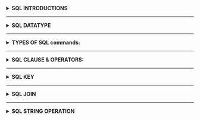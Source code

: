 <details>


   
   <summary><b> SQL INTRODUCTIONS </b></summary>
   
# <SUB>1. SQL: Structured Query Language, used to access and manipulate data.</SUB>
# <SUB>2. SQL used CRUD operations to communicate with DB.</SUB>
</br>1. CREATE - execute INSERT statements to insert new tuple into the relation.
</br>2. READ - Read data already in the relations.
</br>3. UPDATE - Modify already inserted data in the relation.
</br>4. DELETE - Delete specific data point/tuple/row or multiple rows.
# <sub>3. SQL is not DB, is a query language.</sub>
# <SUB>4. What is RDBMS? (Relational Database Management System)</SUB>
</br>1. Software that enable us to implement designed relational model.
</br>2. e.g., MySQL, MS SQL, Oracle, IBM etc.
</br>3. Table/Relation is the simplest form of data storage object in R-DB.
</br>4. MySQL is open-source RDBMS, and it uses SQL for all CRUD operations
# <sub>5. MySQL used client-server model, where client is CLI or frontend that used services provided by MySQL server.</sub>
# <sub>6. Difference between SQL and MySQL</sub>
</br>SQL is Structured Query language used to perform CRUD operations in R-DB, while MySQL is a RDBMS used to
store, manage and administrate DB (provided by itself) using SQL.
</details>

--------------------------------------------------------------------------------------------------------------------------------------
<details>




   
<summary><b> SQL DATATYPE </b></summary>

# <SUB>7. SQL DATA TYPES
## 🔹 String Data Types
- </br> **CHAR(n)** Fixed-length string (0–255), e.g., CHAR(251)
- </br> **VARCHAR(n)** Variable-length string (0–65535 depending on row size), e.g., VARCHAR(255)
- </br> **TINYTEXT** String up to 255 characters
- </br> **TEXT** String up to 65,535 characters (64 KB)
- </br> **MEDIUMTEXT** String up to 16,777,215 characters (16 MB)
- </br> **LONGTEXT** String up to 4,294,967,295 characters (4 GB)
- </br> **TINYBLOB** Binary string up to 255 bytes
- </br> **BLOB** Binary string up to 65,535 bytes (64 KB)
- </br> **MEDIUMBLOB** Binary string up to 16 MB
- </br> **LONGBLOB** Binary string up to 4 GB
- </br> **ENUM** One value from a preset list, e.g., ENUM('M','F','Other')
- </br> **SET** One or many values from a preset list, e.g., SET('a','b','c')
## 🔹 Numeric Data Types
- </br> **TINYINT** Integer (-128 to 127)
- </br> **SMALLINT** Integer (-32,768 to 32,767)
- </br> **MEDIUMINT** Integer (-8,388,608 to 8,388,607)
- </br> **INT** Integer (-2,147,483,648 to 2,147,483,647)
- </br> **BIGINT** Integer (-9,223,372,036,854,775,808 to 9,223,372,036,854,775,807)
- </br> **FLOAT** Approx. decimal with precision up to 23 digits
- </br> **DOUBLE** Approx. decimal with precision 24 to 53 digits
- </br> **DECIMAL** Exact fixed-point decimal (stored as string internally)
## 🔹 Date & Time Data Types
- </br> **DATE** Format: `YYYY-MM-DD`
- </br> **DATETIME** Format: `YYYY-MM-DD HH:MM:SS`
- </br> **TIMESTAMP** Format: `YYYYMMDDHHMMSS`
- </br> **TIME** Format: `HH:MM:SS`
## 🔹 Boolean Data Type
- </br> **BOOLEAN** True/False (stored as 0 = False, 1 = True)

# <SUB>8. Size: TINY < SMALL < MEDIUM < INT < BIGINT.</SUB>
# <sub>9. Variable length Data types e.g., VARCHAR, are better to use as they occupy space equal to the actual data Size.</sub>
# <sub>10. Values can also be unsigned e.g., INT UNSIGNED. </sub>

</details>


--------------------------------------------------------------------------------------------------------------------------------------


<details>




   
<summary> <b>TYPES OF SQL commands:</b></summary>
<details>
   <summary> <b>DDL</b></summary>
   
</br>**DDL (data definition language): defining relation schema.**
</br>1. **CREATE**: create table, DB, view.
</br>2 .**ALTER TABLE**: modification in table structure. e.g, change column datatype or add/remove columns.
</br>3. **DROP**: delete table, DB, view.
</br>4. **TRUNCATE**: remove all the tuples from the table.
</br>5. **RENAME**: rename DB name, table name, column name etc
# <sub>12. How to create a database?</SUB>
</br> **CREATE DATABASE** database_name;
</br> **Example** - CREATE DATABASE ORG; { HERE ORG IS A DATABASES NAME. }
# <sub>13. How to show all existing databases? </sub>
</br> **SHOW DATABASES;**
# <sub>14. How to use/select a database? </sub>
</br> **USE** database_name;  
</br> **Example** – USE ORG;
# <sub>15. How to create a table inside a database? </sub>
</br> **CREATE TABLE** table_name (  
column1 datatype,  
column2 datatype,  
column3 datatype,    
);  
</br> **Example** – CREATE TABLE STUDENT (ID INT, NAME VARCHAR(100), AGE INT)
# <sub>16. How to show all tables in the selected database? </sub>
</br> **SHOW TABLES;**
# <sub>17. How to describe the structure of a table? </sub>
</br> **DESCRIBE** table_name;  
</br> **Example** – DESCRIBE STUDENT;
# <sub>18. How to drop (delete) a database? </sub>
</br> **DROP DATABASE** database_name;  
</br> **Example** – DROP DATABASE ORG;
# <sub>19. How to drop (delete) a table? </sub>
</br> **DROP TABLE** table_name;  
</br> **Example** – DROP TABLE STUDENT;
# <sub>20. What is the SQL `ALTER TABLE` statement used for? </sub>
</br> **ALTER TABLE** is used to add, delete, or modify columns in an existing table. It can also add or drop constraints.
# <sub>21. How to add a column to a table? </sub>
</br> **ALTER TABLE** table_name **ADD** column_name datatype;  
</br> **Example** – CREATE TABLE Customers ADD Email VARCHAR(255); { Adds “Email” column to Customers table }
# <sub>22. How to drop (delete) a column from a table? </sub>
</br> **ALTER TABLE** table_name **DROP COLUMN** column_name;  
</br> **Example** – ALTER TABLE Customers DROP COLUMN Email; { Deletes “Email” column }
# <sub>23. How to modify a column's data type? </sub> 
</br> **ALTER TABLE** table_name **MODIFY COLUMN** column_name datatype;  
</br> **Example** – ALTER TABLE Persons MODIFY COLUMN DateOfBirth YEAR; { Changes column type to YEAR }
# <sub>24. How to rename a column? </sub> 
</br> **ALTER TABLE** table_name **RENAME COLUMN** old_name **TO** new_name;  
</br> **Example** – ALTER TABLE Persons RENAME COLUMN Address TO City; { Renames column Address → City }
# <sub>25. How to rename a table? </sub>
</br> **ALTER TABLE** old_table_name **RENAME TO** new_table_name;  
</br> **Example** – ALTER TABLE Customers RENAME TO Clients; { Renames table Customers → Clients }
# <sub>26. How to rename a database? </sub> 
</br> MySQL does **not** support `RENAME DATABASE` directly.  
</br> Instead, you must **create a new database**, then **move (or import/export) the tables** into it.
1. **CREATE DATABASE** new_database;  
2. **RENAME TABLE** old_database.table_name **TO** new_database.table_name;  
   (Repeat for each table)  
3. **DROP DATABASE** old_database; (after confirming data is moved)
Example:  
</br> **CREATE** DATABASE new_org;  
</br> **RENAME TABLE** org.students *TO** new_org.students;  
</br> **DROP DATABASE** org;
# <sub>27. How to add a column after a specific column? </sub>

</br> In MySQL, you can use the ALTER TABLE ... ADD COLUMN ... AFTER ... syntax to place the new column at a specific location.
</br> If you don’t specify AFTER, the new column will be added at the end of the table.
```
ALTER TABLE table_name
ADD COLUMN new_column_name datatype AFTER existing_column_name;

Example: Suppose you have an Employees table with columns:
EmployeeID, FirstName, LastName, BirthDate, Photo, Notes
To add a Gender column after BirthDate:
ALTER TABLE Employees
ADD COLUMN Gender TEXT AFTER BirthDate
```




# <sub>27. What is the SQL `TRUNCATE` statement used for? </sub>
</br> **TRUNCATE TABLE** is used to delete all rows from a table, but it keeps the table structure for future use.
# <sub>28. How to truncate a table? </sub>
</br> **TRUNCATE TABLE** table_name;  
</br> **Example** – TRUNCATE TABLE Students; { Removes all records from Students table, but keeps the table }
# <sub>29. What is the difference between `TRUNCATE` and `DELETE`? </sub>
</br> **DELETE** – removes rows one by one and can use a **WHERE** condition.  
</br> **TRUNCATE** – removes all rows instantly, does not support **WHERE**, and resets AUTO_INCREMENT counters (in MySQL).
**Example:**  
</br> DELETE FROM Students **WHERE** Age > 20; { Deletes only matching rows }  
</br> **TRUNCATE TABLE** Students; { Deletes all rows }
# <sub>30. What is DRL / DQL (Data Retrieval / Data Query Language)? </sub>
</br> DRL / DQL is used to retrieve data from the database.  
</br> The main keyword is **SELECT**.
# <sub>31. How to select all columns from a table? </sub>
</br> **SELECT * FROM** table_name;  
</br> **Example** – SELECT * FROM Students; { Fetches all columns and all rows from Students }
# <sub>32. How to select specific columns from a table? </sub>
</br> **SELECT** column1, column2 **FROM** table_name;  
</br> **Example** – SELECT Name, Age FROM Students; { Fetches only Name and Age columns }
# <sub>33. What is the order of execution in SELECT? </sub>
</br> The order of execution is **from RIGHT to LEFT**.  
</br> First, the **FROM** clause is executed, then the **SELECT** clause.
# <sub>34. Can we use SELECT keyword without using FROM clause? </sub>
</br> ✅ Yes, using **DUAL tables**.
# <sub> What are DUAL tables? </sub>
</br> DUAL tables are **dummy tables** created by MySQL (and Oracle).  
</br> They help users to perform calculations or functions without referring to user-defined tables.
# <sub>35. Example of SELECT without FROM (using DUAL) </sub>
</br> SELECT 55 + 11; { Returns 66 }  
</br> SELECT NOW(); { Returns current date & time }  
</br> SELECT UCASE('hello'); { Returns HELLO }
</details>

------------------------------------------------------------------------------------------------------------------------------------------


<details>
   <summary> <b>DML</b></summary>

   # <sub> What is DML in SQL? </sub>
</br> **DML (Data Manipulation Language)** is used to **manipulate data** in existing tables.  
</br> It includes **INSERT, UPDATE, DELETE, REPLACE** statements.
# <sub> How to insert data into a table? </sub>
```
sql
INSERT INTO table_name (col1, col2, col3)
VALUES (v1, v2, v3), (val1, val2, val3);
</br> ✅ You can insert single or multiple rows in one statement.
```
# <sub> What is the purpose of the SQL UPDATE statement? </sub>
</br> The **UPDATE** statement is used to **modify existing data** in a table.
# <sub> How do you update a single column value in a table? </sub>
</br> Use the **SET** keyword with a **WHERE clause** to update a specific row:

```
sql
UPDATE table_name
SET column_name = value
WHERE condition;
```
# <sub> How do you update multiple columns in a single query? </sub>
 ✅ Multiple columns can be updated at once using commas:
```
UPDATE table_name
SET col1 = value1, col2 = value2
WHERE condition;
```
# <sub> What is ON DELETE CASCADE and ON UPDATE CASCADE? </sub>
</br> - ON DELETE CASCADE: If a referenced row is deleted in the parent table, all corresponding rows in the child table are also deleted.
</br> - ON UPDATE CASCADE: If a referenced primary key is updated in the parent table, the foreign key values in the child table are automatically updated.
```
CREATE TABLE Orders (
    OrderID INT PRIMARY KEY,
    CustomerID INT,
    FOREIGN KEY (CustomerID) REFERENCES Customers(CustomerID)
    ON DELETE CASCADE
    ON UPDATE CASCADE
);
IF YOU ARE NOT WRITE ON DELETE CASCADE OR ON UPDATE CASCADE YOU CANNOT UPDATE OR DELETE DATA FROM PARENT TABLE
```
# <sub> What is ON DELETE SET NULL? </sub>
</br> - **ON DELETE SET NULL:** If a referenced row is deleted in the parent table,
</br>the foreign key value in the child table is automatically set to **NULL** instead of being deleted.
```
sql
CREATE TABLE Orders (
    OrderID INT PRIMARY KEY,
    CustomerID INT,
    FOREIGN KEY (CustomerID) REFERENCES Customers(CustomerID)
    ON DELETE SET NULL
);
```
</br>IF YOU ARE NOT WRITE **ON DELETE SET NULL**,
</br> YOU CANNOT **DELETE DATA** FROM THE PARENT TABLE IF CHILD
</br>ROWS EXIST, BECAUSE IT WILL BREAK THE **FOREIGN KEY CONSTRAINT**.
# <sub> What is REPLACE in SQL? </sub>

</br>**Primarily used for already present tuples (rows) in a table.**  
</br>Works like an **UPDATE** if the row with the same **PRIMARY KEY** or **UNIQUE KEY** already exists
</br>the old row will be deleted and replaced with the new one.  
</br> - Works like an **INSERT** if there is no duplicate data — a new row will be inserted.  
**Syntax Examples:**
```
sql
-- Insert or replace a row into student table
REPLACE INTO student (id, class) VALUES (4, 3);

-- Alternative syntax using SET
REPLACE INTO student 
SET id = 4, class = 3;
```
# <sub>Difference Between UPDATE and DELETE in SQL? </sub>
### 1.Basic Definition
- **UPDATE** → Modifies existing records in a table.  
- **DELETE** → Removes existing records from a table.  

### 2. Effect on Data
- **UPDATE** → Changes values of one or more columns for selected rows, but the rows remain in the table.  
- **DELETE** → Removes the entire row(s) from the table.  
### 3. Syntax
```
sql
-- UPDATE Example
UPDATE employees
SET salary = 50000
WHERE emp_id = 101;

-- DELETE Example
DELETE FROM employees
WHERE emp_id = 101;
```










   </details>

   
-----------------------------------------------------------------------------------------------------------------------------------------




   
   <details>
   <summary> <b>DCL</b></summary>

   </details>



------------------------------------------------------------------------------------------------------------------------------------------


   
   <details>
   <summary> <b>TCL</b></summary>

   </details>
 </details>


--------------------------------------------------------------------------------------------------------------------------------------



 
 <details>
    
   <summary><b> SQL CLAUSE & OPERATORS: </b></summary>
   
<details>
<summary><b>SQL CLAUSE</b></summary>
   
# <sub>36. What is the SQL WHERE clause? </sub>
</br> The **WHERE** clause is used to **filter records**.  
</br> It extracts only those records that fulfill a specified condition.
# <sub>37. Syntax of WHERE clause </sub>
</br> **SELECT** column1, column2, ...  
**FROM** table_name  
**WHERE** condition;
```
Example 1 :
Select from customer where country="mexico";
Example 2:
Select from customer where CustomerID = 1;
Example 3 :
Select from customers where CustomerID > 80;
 
```
# <sub>38. Can the WHERE clause be used only in SELECT? </sub>
</br> ❌ No.  
</br> The WHERE clause can also be used in **UPDATE, DELETE,** and other SQL statements.
# <sub>39. What is the SQL BETWEEN operator? </sub>  
</br> The **BETWEEN** operator is used to filter the result set within a certain **range of values**.  
</br> The values can be numbers, text, or dates.  
# <sub>40. Syntax of BETWEEN </sub>  
</br> **SELECT** column1, column2, ...  
**FROM** table_name  
**WHERE** column_name **BETWEEN** value1 **AND** value2;  
# <sub>41. How to select students with Marks between 70 and 90? </sub>  
</br> **SELECT** *  
**FROM** Students  
**WHERE** Marks BETWEEN 70 AND 90;  
# <sub>42. How to select employees with Salary between 30,000 and 50,000? </sub>  
</br> **SELECT** *  
**FROM** Employees  
**WHERE** Salary BETWEEN 30000 AND 50000;  
# <sub>43. How to select customers whose Age is between 25 and 35? </sub>  
</br> **SELECT** *  
**FROM** Customers  
**WHERE** Age BETWEEN 25 AND 35;  
# <sub>44. How to select products where Price is NOT between 500 and 1000? </sub>  
</br> **SELECT** *  
**FROM** Products  
**WHERE** Price NOT BETWEEN 500 AND 1000;  
# <sub>45. How to select orders placed between '2025-01-01' and '2025-06-30'? </sub>  
</br> **SELECT** *  
**FROM** Orders  
**WHERE** OrderDate BETWEEN '2025-01-01' AND '2025-06-30';  
# <sub>46. Can BETWEEN be used with text values? </sub>  
</br> ✅ Yes. For example:  
```sql
SELECT *  
FROM Customers  
WHERE CustomerName BETWEEN 'A' AND 'M';
```
# <sub> What is the SQL ORDER BY keyword? </sub>
</br> The **ORDER BY** keyword is used to **sort the result-set** in ascending or descending order.
# <sub> What is the default sorting order in ORDER BY? </sub>
</br> By default, **ORDER BY** sorts records in **ascending order (ASC)**.
```sql
SELECT * FROM Products ORDER BY Price;
```
# <sub> How do you sort records in descending order? </sub>
</br> Use the DESC keyword to sort records from highest to lowest or Z to A:
```
SELECT * FROM Products ORDER BY Price DESC;
SELECT * FROM Products ORDER BY ProductName DESC;
```
# <sub> How do you sort records by multiple columns? </sub>
</br> List multiple columns separated by commas. Records are sorted by the first column, then by the next if there are duplicates:
```
SELECT * FROM Customers ORDER BY Country, CustomerName;
```
# <sub> How do you use both ASC and DESC in one query? </sub>
</br> Specify the order for each column individually:
```
SELECT * FROM Customers ORDER BY Country ASC, CustomerName DESC;
```
# <sub> What is the SQL SELECT DISTINCT statement? </sub>
</br> The **SELECT DISTINCT** statement is used to return **only distinct (different) values** from a column.
# <sub> Why do we use SELECT DISTINCT? </sub>
</br> To avoid duplicate values in the result set and **list only unique entries**.
# <sub> Syntax of SELECT DISTINCT</sub>
```
sql
SELECT DISTINCT column1, column2, ...
FROM table_name;

```
# <sub> Can SELECT DISTINCT be used on multiple columns?</sub>

</br> ✅ Yes. It considers the combination of values across the listed columns as unique.
```
SELECT DISTINCT Country, City FROM Customers;
```
</br> Returns unique combinations of Country and City.

# <sub> What is the SQL GROUP BY statement? </sub>
</br> The **GROUP BY** statement groups rows that have the same values into **summary rows**.  
</br> Often used with aggregate functions like **COUNT(), SUM(), AVG(), MIN(), MAX()**.
# <sub> Syntax of GROUP BY</sub>
```
sql
SELECT column_name(s)
FROM table_name
WHERE condition
GROUP BY column_name(s)
ORDER BY column_name(s);
```
# <sub> What is the SQL HAVING clause? </sub>
</br> The **HAVING** clause is used to **filter groups** created by the **GROUP BY** statement.  
</br> It is used because the **WHERE** clause **cannot filter aggregate results**.
# <sub> Syntax of HAVING clause</sub>
```
sql
SELECT column_name(s)
FROM table_name
WHERE condition
GROUP BY column_name(s)
HAVING condition
ORDER BY column_name(s);
```

# <sub> Example: Filter groups using HAVING</sub>
```
SELECT Country, COUNT(CustomerID) AS NumberOfCustomers
FROM Customers
GROUP BY Country
HAVING COUNT(CustomerID) > 5;
```   
</br> This returns countries with more than 5 customers.
# <sub> Can multiple conditions be used in HAVING?</sub>
</br> ✅ Yes, multiple conditions can be combined using AND/OR:
```
SELECT Country, COUNT(CustomerID) AS NumberOfCustomers
FROM Customers
GROUP BY Country
HAVING COUNT(CustomerID) > 5 AND COUNT(CustomerID) < 20;
```
</details>

--------------------------------------------------------------------------------------------------------------------------------------


<details>
<summary><b>SQL OPERATOR</b></summary>


# <sub>47. What is the SQL IN operator? </sub>  
</br> The **IN** operator allows you to specify multiple values in a **WHERE** clause.  
</br> It is a shorthand for writing multiple **OR** conditions.  
# <sub>48. What is the syntax of IN? </sub>  
</br> **SELECT** column_name(s)  
**FROM** table_name  
**WHERE** column_name **IN** (value1, value2, ...);  
# <sub>49. How to return all customers from 'Germany', 'France', or 'UK'? </sub>
```
</br> **SELECT** *  
**FROM** Customers  
**WHERE** Country IN ('Germany', 'France', 'UK');
```
# <sub>50. How to return all customers that are NOT from 'Germany', 'France', or 'UK'? </sub>  
```
</br> **SELECT** *  
**FROM** Customers  
**WHERE** Country NOT IN ('Germany', 'France', 'UK');  
```
# <sub>51. What is the SQL AND operator? </sub>
</br> The **AND** operator is used to filter records only when **all conditions** are true.  
</br> **Syntax:**  
```sql
SELECT column1, column2, ...
FROM table_name
WHERE condition1 AND condition2;
```
</br> **Example:**
```
SELECT * 
FROM Customers
WHERE Country = 'Germany' AND City = 'Berlin';
```
# <sub>52. What is the SQL OR operator? </sub>
</br> The OR operator is used to filter records when at least one condition is true.
</br> **Syntax:**
```
SELECT column1, column2, ...
FROM table_name
WHERE condition1 OR condition2;
```
</br> **Example:**
```
SELECT * 
FROM Customers
WHERE Country = 'Germany' OR Country = 'France';
```
# <sub>53. What is the SQL NOT operator? </sub>
</br> The NOT operator is used to display records when the condition is not true.
</br> **Syntax:**
```
SELECT column1, column2, ...
FROM table_name
WHERE NOT condition;
```
</br> **Example:**
```
SELECT * 
FROM Customers
WHERE Country NOT IN ('Germany', 'France', 'UK');
```
# <sub>54. What is the SQL IS NULL operator? </sub>
</br> The IS NULL operator is used to test for empty (NULL) values in a column.
</br> **Syntax:**
```
SELECT column1, column2, ...
FROM table_name
WHERE column_name IS NULL;
```
</br> **Example:**
```
SELECT * 
FROM Customers
WHERE Address IS NULL;

```
</details>

--------------------------------------------------------------------------------------------------------------------------------------



<details>
<summary><b>SQL WILDCARDS</b></summary>
   
# <sub>55. What are SQL Wildcards? </sub>
</br> SQL Wildcards are special symbols used with the **LIKE** operator to search for specific patterns in a column.  
</br>They allow you to substitute one or more characters in string matching.  
# <sub>56. Why are SQL Wildcards used? </sub>
</br> Wildcards are used in the **WHERE** clause to perform flexible searches when you don’t know the exact value.  
</br>They help find partial matches instead of exact matches.  
# <sub>57. What does the % wildcard represent? </sub>
</br> The **%** wildcard matches **zero or more characters**.  
**Examples:**  
```sql
-- Names ending with 'es'
SELECT * FROM Customers WHERE CustomerName LIKE '%es';

-- Names containing 'mer'
SELECT * FROM Customers WHERE CustomerName LIKE '%mer%';
```
# <sub>57. What does the _ wildcard represent? </sub>
</br> The _ wildcard matches exactly one character.
```
-- Any city ending with 'ondon'
SELECT * FROM Customers WHERE City LIKE '_ondon';
-- City starting with 'L' and ending with 'on'
SELECT * FROM Customers WHERE City LIKE 'L___on';
```
# <sub>58. How is the [] wildcard used in SQL? </sub>
</br> The [] wildcard matches any one character from inside the brackets.
**Example:**
```
-- Names starting with b, s, or p
SELECT * FROM Customers WHERE CustomerName LIKE '[bsp]%';
```
# <sub> 57. What does the - wildcard do? </sub>
</br> The - wildcard specifies a range of characters inside brackets.
**Example:**
```
-- Names starting with a–f
SELECT * FROM Customers WHERE CustomerName LIKE '[a-f]%';
```
# <sub>59. Can SQL wildcards be combined? </sub>
</br> ✅ Yes. Wildcards can be combined for more complex patterns.
**Examples:**
```
-- Names starting with 'a' and at least 3 characters long
SELECT * FROM Customers WHERE CustomerName LIKE 'a__%';

-- Names having 'r' in the second position
SELECT * FROM Customers WHERE CustomerName LIKE '_r%';
```
# <sub>60. What happens if no wildcard is used with LIKE? </sub>
</br> Without wildcards, the LIKE operator behaves like the = operator (exact match).
```
***Example:**

SELECT * FROM Customers WHERE Country LIKE 'Spain';
```
# <sub>61. Are all wildcards supported in every SQL database? </sub>
</br> ❌ No. Some wildcards are not supported in MySQL and PostgreSQL.
```
% and _ → Supported everywhere

[], -, ^ → Not supported in MySQL/PostgreSQL

{} → Only supported in Oracle
```


</details>

--------------------------------------------------------------------------------------------------------------------------------------


<details>
<summary><b>SQL ALISE</b></summary>
   
# <sub>62. What is a SQL Alias? </sub>
</br> A SQL Alias is a **temporary name** given to a table or column to make it more readable.  
</br> It exists only for the duration of the query.

# <sub>63. How do you create a column alias in MySQL? </sub>
</br> Use the **AS** keyword (optional in MySQL):  
```sql
SELECT CustomerID AS ID FROM Customers;
-- Or without AS
SELECT CustomerID ID FROM Customers;
```
# <sub>64. How do you give an alias with spaces in MySQL? </sub>
</br> Surround the alias with **backticks (`)** in MySQL:
```
SELECT ProductName AS `My Great Products` FROM Products;
```
# <sub> Why are table aliases useful? </sub>
</br> Table aliases are useful when:
</br>Using more than one table in a query,
</br>Making long column or table names shorter,
</br>Improving query readability,
```
Example:

SELECT o.OrderID, o.OrderDate, c.CustomerName
FROM Customers AS c, Orders AS o
WHERE c.CustomerName='Around the Horn' AND c.CustomerID=o.CustomerID;
```

</details>
</details>



---------------------------------------------------------------------------------------------------



<details>
   
   <summary> <b>SQL KEY </b></summary> 

<details>
   
   <summary> <b>PRIMARY KEY </b></summary> 
   
   # <sub> What is a PRIMARY KEY in SQL? </sub>
</br> A **PRIMARY KEY** is a column (or a set of columns) that **uniquely identifies each row** in a table.  
</br> Each table can have **only one primary key.**
# <sub> Can a PRIMARY KEY column accept NULL values? </sub>
</br> ❌ No. A **PRIMARY KEY column cannot contain NULL** values because it must uniquely identify every row.
# <sub> Can a table have more than one PRIMARY KEY? </sub>
</br> ❌ No. A table can have **only one PRIMARY KEY**, but it can consist of **multiple columns (composite primary key).**
# <sub> What is a composite PRIMARY KEY? </sub>
</br> A **composite primary key** is a primary key made up of **two or more columns** that together uniquely identify a row.

```sql
CREATE TABLE Orders (
    OrderID INT,
    ProductID INT,
    Quantity INT,
    PRIMARY KEY (OrderID, ProductID)
);
```

# <sub> Can PRIMARY KEY be added after table creation? </sub>
</br> ✅ Yes, using ALTER TABLE:
```
ALTER TABLE Students
ADD PRIMARY KEY (StudentID);
```
# <sub> Can a PRIMARY KEY be dropped? </sub>
</br> ✅ Yes, using ALTER TABLE:
```
ALTER TABLE Students
DROP PRIMARY KEY;
 ```
# <sub> Why is PRIMARY KEY important? </sub>
</br> - Ensures data integrity by uniquely identifying each row
</br> - Used to create relationships between tables with foreign keys
</br> - Helps in indexing and faster query performance



</details>

--------------------------------------------------------------------------------------------------------------------------------------

<details>
   
   <summary> <b>FOREGIN KEY </b></summary> 
   
  # <sub> What is a FOREIGN KEY in SQL? </sub>
</br> A **FOREIGN KEY** is a column (or set of columns) in one table that **references the PRIMARY KEY of another table**.  
</br> It is used to maintain **referential integrity** between two tables.
# <sub> Can a table have multiple FOREIGN KEYS? </sub>
</br> ✅ Yes. A table can have **multiple foreign keys**, each referencing different tables.
# <sub> Can a FOREIGN KEY accept NULL values? </sub>
</br> ✅ Yes. A FOREIGN KEY column can contain **NULL** unless specified otherwise.
# <sub> How to create a FOREIGN KEY while creating a table? </sub>
```
sql
CREATE TABLE Orders (
    OrderID INT PRIMARY KEY,
    CustomerID INT,
    OrderDate DATE,
    FOREIGN KEY (CustomerID) REFERENCES Customers(CustomerID)
);
  ```
# <sub> How to add a FOREIGN KEY to an existing table? </sub>
```
ALTER TABLE Orders
ADD CONSTRAINT FK_Customer
FOREIGN KEY (CustomerID) REFERENCES Customers(CustomerID);
```
# <sub> How to delete a FOREIGN KEY? </sub>
```
ALTER TABLE Orders
DROP FOREIGN KEY FK_Customer;
```
# <sub> What is ON DELETE CASCADE and ON UPDATE CASCADE? </sub>
</br> - ON **DELETE CASCADE:** If a referenced row is deleted in the parent table, all corresponding rows in the child table are also deleted.
</br> - ON **UPDATE CASCADE:** If a referenced primary key is updated in the parent table, the foreign key values in the child table are automatically updated.
```
CREATE TABLE Orders (
    OrderID INT PRIMARY KEY,
    CustomerID INT,
    FOREIGN KEY (CustomerID) REFERENCES Customers(CustomerID)
    ON DELETE CASCADE
    ON UPDATE CASCADE
);
```
</details>
</details>

--------------------------------------------------------------------------------------------------------------------------------------
<details>
   
   <summary> <b>SQL JOIN </b></summary> 
   
   # <sub>MySQL Joining Tables</sub>

</br>A **JOIN** clause is used to combine rows from two or more tables, based on a related column between them.  
</br>It helps in retrieving meaningful data from multiple tables by establishing relationships us
# <sub>Types of JOINs in MySQL</sub>
</br>**1.INNER JOIN.**
</br>**2.LEFT JOIN.**
</br>**3.RIGHT JOIN.**
</br>**4.FULL JOIN.**
</br>**5.CROSS JOIN.**
</br>**6.SELF JOIN.**

<details>
   
   <summary> <b>INNER JOIN </b></summary> 
   
   # <sub>1. What is INNER JOIN in MySQL?</sub>  
   </br>In MySQL, INNER JOIN returns rows that have matching values in both tables.
   </br>If there is no match, that row will not be included in the result set.
   # <sub>2. What is the syntax of INNER JOIN?</sub>  
```
sql
-- INNER JOIN between two tables
SELECT column_list
FROM table1
INNER JOIN table2
ON table1.common_column = table2.common_column;

-- INNER JOIN with three tables
SELECT column_list
FROM table1
INNER JOIN table2 ON table1.col = table2.col
INNER JOIN table3 ON table2.col = table3.col;
```
   </details>
   <details>
   
   <summary> <b>OUTER  JOIN </b></summary> 

   # <sub>1. What is an OUTER JOIN in MySQL?</sub> 
   </br>OUTER JOIN is used to return all records from one table and the matched records from another table.
   </br>If no match is found, NULL values are returned for the missing side.
   </br> **THREE** types of OUTER JOINS : -
   </br>**1.LEFT JOIN.**
   </br>**2.RIGHT JOIN.**
   </br>**3.FULL JOIN.**
    <details>
   
   <summary> <b> LEFT JOIN </b></summary> 

   # <sub>3. What is LEFT JOIN in MySQL?</sub>  
   </br>LEFT JOIN returns all rows from the left table, and the matched rows from the right table.
   </br>If there is no match, NULL is returned from the right side.
   
    **Example:**  
      ```
      sql
      SELECT employees.emp_id, employees.name, departments.dept_name
      FROM employees
      LEFT JOIN departments
      ON employees.dept_id = departments.dept_id;
      ```
   </details>
   
   <details>
   
   <summary> <b> RIGHT JOIN </b></summary> 

   # <sub>What is RIGHT JOIN in MySQL?</sub>
   </br>RIGHT JOIN returns all rows from the right table, and the matched rows from the left table.  
   </br>If there is no match, NULL is returned from the left side.
   ```
SELECT employees.emp_id, employees.name, departments.dept_name
   FROM employees
   RIGHT JOIN departments
   ON employees.dept_id = departments.dept_id;
   ```

   </details>

   <details>
   
   <summary> <b> FULL JOIN </b></summary> 
   
   # <sub>What is FULL JOIN in MySQL?</sub>
   </br>MySQL does not support FULL OUTER JOIN directly.  
   </br>It can be simulated using a combination of LEFT JOIN and RIGHT JOIN with UNION.  
   ```
SELECT e.emp_id, e.name, d.dept_name
FROM employees e
LEFT JOIN departments d ON e.dept_id = d.dept_id
UNION
SELECT e.emp_id, e.name, d.dept_name
FROM employees e
RIGHT JOIN departments d ON e.dept_id = d.dept_id;
```
# <sub>What is the difference between UNION and UNION ALL in FULL JOIN?</sub>
```
- UNION → Removes duplicate rows (only unique rows are returned).  
- UNION ALL → Returns all rows including duplicates.  
```
# <sub>When should you use OUTER JOINS?</sub>
```
- Use LEFT JOIN → When you want all rows from the left table, even if no match exists.  
- Use RIGHT JOIN → When you want all rows from the right table, even if no match exists.  
- Use FULL JOIN → When you want all rows from both tables, with NULLs where no match exists.  
```

   </details>

   </details>
   <details>
   
   <summary> <b> CROSS JOIN </b></summary> 
   
   # <sub>1. What is CROSS JOIN in MySQL?</sub> 
   ```
   CROSS JOIN returns the Cartesian product of two tables.
It combines each row from the first table with all rows from the second table.
```
# <sub>2. What is the syntax of CROSS JOIN?</sub>  
```
sql
SELECT column_list
FROM table1
CROSS JOIN table2;
```
# <sub>4. How many rows does CROSS JOIN return?</sub>
```
If table1 has M rows and table2 has N rows,  
then CROSS JOIN returns M × N rows.  
Example:
Table1 → 10 rows
Table2 → 5 rows
Result → 10 × 5 = 50 rows
```
# <sub>Difference between CROSS JOIN and INNER JOIN?</sub>
```
- INNER JOIN → Returns only matching rows based on a condition.  
- CROSS JOIN → Returns all possible row combinations (Cartesian product), regardless of match.
```
   </details>
   <details>
   
   <summary> <b> SELF JOIN </b></summary> 

   # <sub>1. What is a SELF JOIN?</sub>  
</br>A SELF JOIN is a regular join but the table is joined with itself.
</br>It is used when we want to compare rows within the same table.

# <sub>2. When is SELF JOIN used?</sub> 
```
To find relationships among rows of the same table.
Example: finding employees and their managers in the same employee table.
Example: finding duplicate records in a table.
```
# <sub>3. Syntax of SELF JOIN</sub>  
```
sql
SELECT column_list
FROM table_name t1
INNER JOIN table_name t2
ON t1.common_column = t2.common_column;

```
# <sub>Example of SELF JOIN</sub>
```
SELECT e1.emp_name AS Employee, e2.emp_name AS Manager
FROM employees e1
INNER JOIN employees e2
ON e1.manager_id = e2.emp_id;
```

# <sub>Join Without Using JOIN Keywords</sub>

We can combine rows from two or more tables without explicitly using the `JOIN` keyword.  
This method is called an **implicit join** (old-style join).
## 🔹 Syntax
```
sql
SELECT * 
FROM table1, table2 
WHERE condition;
```


   </details>
   
   
</details>


--------------------------------------------------------------------------------------------------------------------------------------


  <details>
   <summary> <b>SQL STRING OPERATION</b></summary>
     
   # <sub> What is the LENGTH() function in SQL? </sub>
</br> - The **LENGTH()** function is used to determine the number of characters in a string.  
</br> - It is useful for data validation, checking empty values, and analyzing text length.
     
```
     sql
SELECT LENGTH(column_name) AS length_of_string
FROM table_name;
```

# <sub> What is the TRIM() function in SQL? </sub>
</br> - The **TRIM()** function removes leading and trailing spaces (or specified characters) from a string.  
</br> - It is commonly used for **data cleaning** to ensure values are stored without unwanted spaces.

```
sql
-- Syntax
TRIM([{BOTH | LEADING | TRAILING} [trim_character] FROM] string);

-- Example 1: Remove 'x' from both ends
SELECT TRIM(BOTH 'x' FROM 'xxxCodingNinjasxxx') AS trimmed_string;
-- Output: CodingNinjas

-- Example 2: Remove spaces from both ends
SELECT TRIM(' Hello ') AS trimmed_string;
-- Output: Hello

```
# <sub> What is the LTRIM() function in SQL? </sub>
</br> - The LTRIM() function removes spaces (or specified characters) from the left side of a string.

```
SELECT LTRIM(' Hello ') AS trimmed_string;
-- Output: 'Hello '
```
# <sub> What is the RTRIM() function in SQL? </sub>
</br> - The RTRIM() function removes spaces (or specified characters) from the right side of a string.

```
SELECT RTRIM(' Hello ') AS trimmed_string;
-- Output: ' Hello'
```

# <sub> What is the CONCAT() function in SQL? </sub>
</br> - The **CONCAT()** function is used to join two or more strings into a single string.  
</br> - It is very useful for **data cleaning, formatting, and transformation**.  

### ✅ Common Use Cases:
- **Displaying Full Names:** Join first name and last name.  
- **Building File Paths:** Combine directory and file names.  
- **Creating Messages:** Concatenate strings for custom notes.  
- **Formatting Addresses:** Merge multiple address parts.  
- **Combining Text and Numbers:** Generate labels or codes.  
- **Generating Usernames:** Combine name parts dynamically.  

```
sql
-- Basic Syntax
CONCAT(string1, string2, ...);

-- Example 1: Display full name
SELECT CONCAT(FirstName, ' ', LastName) AS FullName
FROM Customers;

-- Example 2: Add label to customer ID
SELECT CONCAT('Customer Number: ', CAST(CustomerKey AS CHAR)) AS CustomerLabel
FROM Customers;

-- Example 3: Alternative using || operator (works in PostgreSQL, Oracle, SQLite)
SELECT FirstName || ' ' || LastName AS FullName
FROM Customers;
```

# <sub> What is the SUBSTRING_INDEX() function in SQL? </sub>
</br> - The **SUBSTRING_INDEX()** function splits a string by a specified delimiter and returns part of it.  
</br> - It is very useful for extracting **first names, last names, domains in emails, or any text before/after a separator**.  

---

### ✅ Syntax
```
sql
SUBSTRING_INDEX(string, delimiter, count)
string → the column or text you want to split.
delimiter → the character or string used to split (e.g., space ' ', comma ',', at '@').
count →
If positive → returns everything before the nth occurrence of the delimiter.
If negative → returns everything after the nth occurrence.
```
# <sub> TAKING EXAPMLE & EXPLAIN, SUBSTRING_INDEX() function in SQL? </sub>
```
Example 1 : Extract domain from email

SELECT 
    EmailAddress,
    SUBSTRING_INDEX(EmailAddress, '@', -1) AS Domain
FROM Customers;
🔹 If email is alex@gmail.com, output → gmail.com

Example 2: Extract first part of an address
SELECT SUBSTRING_INDEX('123, Park Street, Kolkata', ',', 1) AS HouseNo;
🔹 Output → 123
```

# <sub> What is the UPPER() function in SQL? </sub>
</br> - The **UPPER()** function converts all characters in a string to **uppercase**.  
</br> - It is commonly used for **data standardization, validation, and case-insensitive comparisons**.  

### ✅ Use Cases:
- **Case-Insensitive Comparisons:** Make queries ignore case differences.  
- **Standardizing Data:** Store or display names, codes, or IDs in consistent format.  
- **Data Validation:** Ensure uniformity in user input or imported data.  

### ✅ Syntax:
```
sql
UPPER(string)

-- With SELECT
SELECT UPPER(column_name) AS upper_case_column
FROM table_name;

```

# <sub> What is the LOWER() function in SQL? </sub>
</br> - The **LOWER()** function converts all characters in a string to **lowercase**.  
</br> - It is commonly used for **case-insensitive searches, data standardization, and validation**.  

### ✅ Use Cases:
- **Case-Insensitive Searches:** Find matches regardless of uppercase or lowercase letters.  
- **Standardizing Data:** Store or display names, emails, or codes in consistent format.  
- **Data Validation:** Ensure uniformity in user input or imported data.  

### ✅ Syntax:
```
sql
LOWER(string)

-- With SELECT
SELECT LOWER(column_name) AS lower_case_column
FROM table_name;
```

# <sub> Using RIGHT() in SQL </sub>
</br> - The **RIGHT()** function extracts a specified number of characters from the **right side** of a string.  
</br> - It is commonly used for **data cleaning, substring extraction, and formatting**.  

### ✅ Use Cases:
- **Extracting Substrings:** Get the last N characters of a string, e.g., last 4 digits of a phone number.  
- **Data Cleaning:** Remove unwanted leading characters when combined with other string functions.  
- **Formatting Data:** Standardize codes, IDs, or product numbers by extracting suffixes.  

### ✅ Syntax:
```
sql
SELECT RIGHT(product_code, 4) AS last_four_digits
FROM products;
If product_code = 'ABC1234', the result will be '1234'.
```
# <sub> Using LEFT() in SQL </sub>
</br> - The **LEFT()** function extracts a specified number of characters from the **left side** of a string.  
</br> - It is commonly used for **substring extraction, data formatting, and cleaning**.  

### ✅ Use Cases:
- **Extracting Substrings:** Get the first N characters of a string, e.g., country codes or ID prefixes.  
- **Data Cleaning:** Remove unwanted trailing characters when combined with other string functions.  
- **Formatting Data:** Standardize codes, IDs, or product numbers by extracting prefixes.  

### ✅ Syntax:
```
sql
SELECT LEFT(product_code, 3) AS first_three_chars
FROM products;
If product_code = 'ABC1234', the result will be 'ABC'.
```




   </details>
      
</details>




















